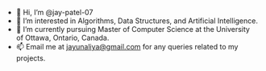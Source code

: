 - 👋 Hi, I’m @jay-patel-07
- 👀 I’m interested in Algorithms, Data Structures, and Artificial Intelligence.
- 🌱 I’m currently pursuing Master of Computer Science at the University of Ottawa, Ontario, Canada.
- 📫 Email me at jayunaliya@gmail.com for any queries related to my projects.

<!---
jay-patel-07/jay-patel-07 is a ✨ special ✨ repository because its `README.md` (this file) appears on your GitHub profile.
You can click the Preview link to take a look at your changes.
--->
